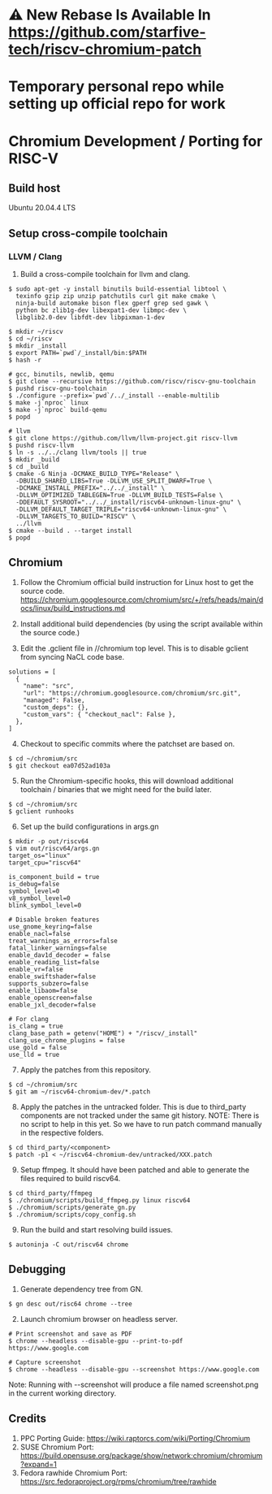 # :warning: **New Rebase Is Available In https://github.com/starfive-tech/riscv-chromium-patch**


# Temporary personal repo while setting up official repo for work


# Chromium Development / Porting for RISC-V

## Build host

Ubuntu 20.04.4 LTS


## Setup cross-compile toolchain

### LLVM / Clang

1. Build a cross-compile toolchain for llvm and clang.
```
$ sudo apt-get -y install binutils build-essential libtool \
  texinfo gzip zip unzip patchutils curl git make cmake \
  ninja-build automake bison flex gperf grep sed gawk \
  python bc zlib1g-dev libexpat1-dev libmpc-dev \
  libglib2.0-dev libfdt-dev libpixman-1-dev 

$ mkdir ~/riscv
$ cd ~/riscv
$ mkdir _install
$ export PATH=`pwd`/_install/bin:$PATH
$ hash -r

# gcc, binutils, newlib, qemu
$ git clone --recursive https://github.com/riscv/riscv-gnu-toolchain
$ pushd riscv-gnu-toolchain
$ ./configure --prefix=`pwd`/../_install --enable-multilib
$ make -j`nproc` linux
$ make -j`nproc` build-qemu
$ popd

# llvm
$ git clone https://github.com/llvm/llvm-project.git riscv-llvm
$ pushd riscv-llvm
$ ln -s ../../clang llvm/tools || true
$ mkdir _build
$ cd _build
$ cmake -G Ninja -DCMAKE_BUILD_TYPE="Release" \
  -DBUILD_SHARED_LIBS=True -DLLVM_USE_SPLIT_DWARF=True \
  -DCMAKE_INSTALL_PREFIX="../../_install" \
  -DLLVM_OPTIMIZED_TABLEGEN=True -DLLVM_BUILD_TESTS=False \
  -DDEFAULT_SYSROOT="../../_install/riscv64-unknown-linux-gnu" \
  -DLLVM_DEFAULT_TARGET_TRIPLE="riscv64-unknown-linux-gnu" \
  -DLLVM_TARGETS_TO_BUILD="RISCV" \
  ../llvm
$ cmake --build . --target install
$ popd
```


## Chromium

1. Follow the Chromium official build instruction for Linux host to get the source code.
https://chromium.googlesource.com/chromium/src/+/refs/heads/main/docs/linux/build_instructions.md

2. Install additional build dependencies (by using the script available within the source code.)

3. Edit the .gclient file in //chromium top level. This is to disable gclient from syncing NaCL code base.
```
solutions = [
  {
    "name": "src",
    "url": "https://chromium.googlesource.com/chromium/src.git",
    "managed": False,
    "custom_deps": {},
    "custom_vars": { "checkout_nacl": False },
  },
]
```

4. Checkout to specific commits where the patchset are based on.
```
$ cd ~/chromium/src
$ git checkout ea07d52ad103a

```

5. Run the Chromium-specific hooks, this will download additional toolchain / binaries that we might need for the build later.
```
$ cd ~/chromium/src
$ gclient runhooks
```

6. Set up the build configurations in args.gn
```
$ mkdir -p out/riscv64
$ vim out/riscv64/args.gn
target_os="linux"
target_cpu="riscv64"

is_component_build = true
is_debug=false
symbol_level=0
v8_symbol_level=0
blink_symbol_level=0

# Disable broken features
use_gnome_keyring=false
enable_nacl=false
treat_warnings_as_errors=false
fatal_linker_warnings=false
enable_dav1d_decoder = false
enable_reading_list=false
enable_vr=false
enable_swiftshader=false
supports_subzero=false
enable_libaom=false
enable_openscreen=false
enable_jxl_decoder=false

# For clang
is_clang = true
clang_base_path = getenv("HOME") + "/riscv/_install"
clang_use_chrome_plugins = false
use_gold = false
use_lld = true
```

7. Apply the patches from this repository.
```
$ cd ~/chromium/src
$ git am ~/riscv64-chromium-dev/*.patch
```

8. Apply the patches in the untracked folder.
This is due to third_party components are not tracked
under the same git history.
NOTE: There is no script to help in this yet. So we have to
run patch command manually in the respective folders.
```
$ cd third_party/<component>
$ patch -p1 < ~/riscv64-chromium-dev/untracked/XXX.patch
```

9. Setup ffmpeg. It should have been patched and able to
generate the files required to build riscv64.
```
$ cd third_party/ffmpeg
$ ./chromium/scripts/build_ffmpeg.py linux riscv64
$ ./chromium/scripts/generate_gn.py
$ ./chromium/scripts/copy_config.sh
```

9. Run the build and start resolving build issues.
```
$ autoninja -C out/riscv64 chrome
```

## Debugging

1. Generate dependency tree from GN.
```
$ gn desc out/risc64 chrome --tree
```

2. Launch chromium browser on headless server.
```
# Print screenshot and save as PDF
$ chrome --headless --disable-gpu --print-to-pdf https://www.google.com

# Capture screenshot
$ chrome --headless --disable-gpu --screenshot https://www.google.com
```

Note: Running with --screenshot will produce a file named screenshot.png in the current working directory.

## Credits

1. PPC Porting Guide: https://wiki.raptorcs.com/wiki/Porting/Chromium
2. SUSE Chromium Port: https://build.opensuse.org/package/show/network:chromium/chromium?expand=1
3. Fedora rawhide Chromium Port: https://src.fedoraproject.org/rpms/chromium/tree/rawhide 
